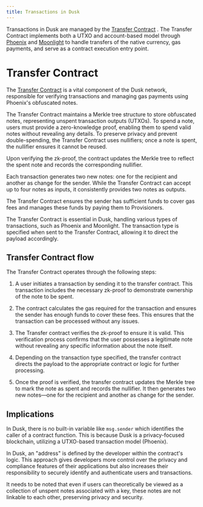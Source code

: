 ```yaml
---
title: Transactions in Dusk
---
```


Transactions in Dusk are managed by the <a href="https://github.com/dusk-network/rusk/tree/master/contracts/transfer" target="_blank">Transfer Contract</a> . The Transfer Contract implements both a UTXO and account-based model through [Phoenix](/learn/dusk-protocol/transaction_models/phoenix) and [Moonlight](/learn/dusk-protocol/transaction_models/moonlight) to handle transfers of the native currency, gas payments, and serve as a contract execution entry point.

# Transfer Contract

The <a href="https://github.com/dusk-network/rusk/tree/master/contracts/transfer" target="_blank">Transfer Contract</a> is a vital component of the Dusk network, responsible for verifying transactions and managing gas payments using Phoenix's obfuscated notes.

The Transfer Contract maintains a Merkle tree structure to store obfuscated notes, representing unspent transaction outputs (UTXOs).
To spend a note, users must provide a zero-knowledge proof, enabling them to spend valid notes without revealing any details.
To preserve privacy and prevent double-spending, the Transfer Contract uses nullifiers; once a note is spent, the nullifier ensures it cannot be reused.

Upon verifying the zk-proof, the contract updates the Merkle tree to reflect the spent note and records the corresponding nullifier.

Each transaction generates two new notes: one for the recipient and another as change for the sender. While the Transfer Contract can accept up to four notes as inputs, it consistently provides two notes as outputs.

The Transfer Contract ensures the sender has sufficient funds to cover gas fees and manages these funds by paying them to Provisioners.

The Transfer Contract is essential in Dusk, handling various types of transactions, such as Phoenix and Moonlight. The transaction type is specified when sent to the Transfer Contract, allowing it to direct the payload accordingly.

## Transfer Contract flow

The Transfer Contract operates through the following steps:

1) A user initiates a transaction by sending it to the transfer contract. This transaction includes the necessary zk-proof to demonstrate ownership of the note to be spent.

2) The contract calculates the gas required for the transaction and ensures the sender has enough funds to cover these fees. This ensures that the transaction can be processed without any issues.

3) The Transfer contract verifies the zk-proof to ensure it is valid. This verification process confirms that the user possesses a legitimate note without revealing any specific information about the note itself.

4) Depending on the transaction type specified, the transfer contract directs the payload to the appropriate contract or logic for further processing.

5) Once the proof is verified, the transfer contract updates the Merkle tree to mark the note as spent and records the nullifier. It then generates two new notes—one for the recipient and another as change for the sender.

## Implications

In Dusk, there is no built-in variable like ```msg.sender``` which identifies the caller of a contract function. This is because Dusk is a privacy-focused blockchain, utilizing a UTXO-based transaction model (Phoenix).

In Dusk, an "address" is defined by the developer within the contract's logic. This approach gives developers more control over the privacy and compliance features of their applications but also increases their responsibility to securely identify and authenticate users and transactions.

It needs to be noted that even if users can theoretically be viewed as a collection of unspent notes associated with a key, these notes are not linkable to each other, preserving privacy and security.
